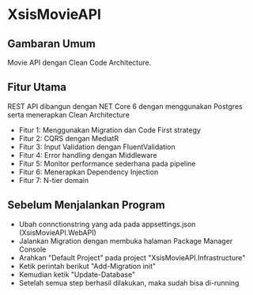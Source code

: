 # XsisMovieAPI

## Gambaran Umum

Movie API dengan Clean Code Architecture.

## Fitur Utama
REST API dibangun dengan NET Core 6 dengan menggunakan Postgres serta menerapkan Clean Architecture 
- Fitur 1: Menggunakan Migration dan Code First strategy
- Fitur 2: CQRS dengan MediatR
- Fitur 3: Input Validation dengan FluentValidation
- Fitur 4: Error handling dengan Middleware
- Fitur 5: Monitor performance sederhana pada pipeline
- Fitur 6: Menerapkan Dependency Injection
- Fitur 7: N-tier domain

## Sebelum Menjalankan Program
- Ubah connctionstring yang ada pada appsettings.json (XsisMovieAPI.WebAPI)
- Jalankan Migration dengan membuka halaman Package Manager Console
- Arahkan "Default Project" pada project "XsisMovieAPI.Infrastructure"
- Ketik perintah berikut "Add-Migration init"
- Kemudian ketik "Update-Database"
- Setelah semua step berhasil dilakukan, maka sudah bisa di-running 
